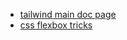 - [tailwind main doc page](https://tailwindcss.com/docs/installation)
- [css flexbox tricks](https://css-tricks.com/wp-content/uploads/2022/02/css-flexbox-poster.png)
